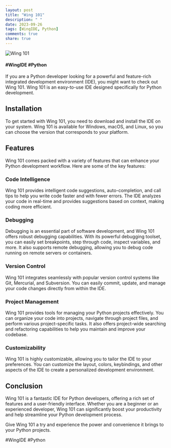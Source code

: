 ```yaml
---
layout: post
title: "Wing 101"
description: " "
date: 2023-09-26
tags: [WingIDE, Python]
comments: true
share: true
---
```


![Wing 101](https://www.jetbrains.com/wing/)
#### #WingIDE #Python

If you are a Python developer looking for a powerful and feature-rich integrated development environment (IDE), you might want to check out Wing 101. Wing 101 is an easy-to-use IDE designed specifically for Python development.

## Installation
To get started with Wing 101, you need to download and install the IDE on your system. Wing 101 is available for Windows, macOS, and Linux, so you can choose the version that corresponds to your platform.

## Features
Wing 101 comes packed with a variety of features that can enhance your Python development workflow. Here are some of the key features:

### Code Intelligence
Wing 101 provides intelligent code suggestions, auto-completion, and call tips to help you write code faster and with fewer errors. The IDE analyzes your code in real-time and provides suggestions based on context, making coding more efficient.

### Debugging
Debugging is an essential part of software development, and Wing 101 offers robust debugging capabilities. With its powerful debugging toolset, you can easily set breakpoints, step through code, inspect variables, and more. It also supports remote debugging, allowing you to debug code running on remote servers or containers.

### Version Control
Wing 101 integrates seamlessly with popular version control systems like Git, Mercurial, and Subversion. You can easily commit, update, and manage your code changes directly from within the IDE.

### Project Management
Wing 101 provides tools for managing your Python projects effectively. You can organize your code into projects, navigate through project files, and perform various project-specific tasks. It also offers project-wide searching and refactoring capabilities to help you maintain and improve your codebase.

### Customizability
Wing 101 is highly customizable, allowing you to tailor the IDE to your preferences. You can customize the layout, colors, keybindings, and other aspects of the IDE to create a personalized development environment.

## Conclusion
Wing 101 is a fantastic IDE for Python developers, offering a rich set of features and a user-friendly interface. Whether you are a beginner or an experienced developer, Wing 101 can significantly boost your productivity and help streamline your Python development process.

Give Wing 101 a try and experience the power and convenience it brings to your Python projects.

#WingIDE #Python